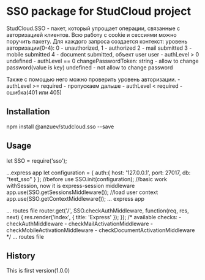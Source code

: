 # SSO package for StudCloud project

StudCloud.SSO - пакет, который упрощает операции, связанные с авторизацией клиентов.
Всю работу с cookie и сессиями можно поручить пакету.
Для каждого запроса создается контекст:
    уровень авторизации(0-4):
        0 - unauthorized,
    	1 - authorized
    	2 - mail submitted
   		3 - mobile submitted
   		4 - document submitted,
   	объект user
        user - authLevel > 0
        undefined - authLevel == 0
   	changePasswordToken:
    	string - allow to change password(value is key)
    	undefined - not allow to change password
    	
Также с помощью него можно проверить уровень авторизации.
    - authLevel >= required - пропускаем дальше
    - authLevel < required - ошибка(401 или 405)
    

## Installation

npm install @anzuev/studcloud.sso --save


## Usage

let SSO = require('sso');


...express app
    let configuration = {
	    auth:{
            host: '127.0.0.1',
            port: 27017,
            db: "test_sso"
	    }
	};
	//before use
	SSO.init(configuration);
	//basic work withSession, now it is express-session middleware
    app.use(SSO.getSessionsMiddleware());
    //load user context
    app.use(SSO.getContextMiddleware());
... express app


... routes file
    router.get('/', SSO.checkAuthMiddleware, function(req, res, next) {
        res.render('index', { title: 'Express' });
    });
    /*
    available checks:
        - checkAuthMiddleware
        - checkMailActivationMiddleware
        - checkMobileActivationMiddleware
        - checkDocumentActivationMiddleware
    */
... routes file





## History

This is first version(1.0.0)
